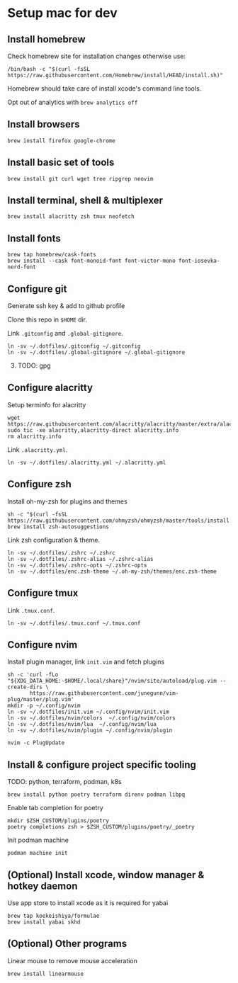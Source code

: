 # Setup mac for dev

## Install homebrew

Check homebrew site for installation changes otherwise use:

```
/bin/bash -c "$(curl -fsSL https://raw.githubusercontent.com/Homebrew/install/HEAD/install.sh)"
```

Homebrew should take care of install xcode's command line tools.

Opt out of analytics with `brew analytics off`


## Install browsers

```
brew install firefox google-chrome
```

## Install basic set of tools

```
brew install git curl wget tree ripgrep neovim
```

## Install terminal, shell & multiplexer

```
brew install alacritty zsh tmux neofetch
```

## Install fonts

```
brew tap homebrew/cask-fonts
brew install --cask font-monoid-font font-victor-mono font-iosevka-nerd-font
```

## Configure git

Generate ssh key & add to github profile

Clone this repo in `$HOME` dir.

Link `.gitconfig` and `.global-gitignore`.

```
ln -sv ~/.dotfiles/.gitconfig ~/.gitconfig
ln -sv ~/.dotfiles/.global-gitignore ~/.global-gitignore
```

3. TODO: gpg

## Configure alacritty

Setup terminfo for alacritty

```
wget https://raw.githubusercontent.com/alacritty/alacritty/master/extra/alacritty.info
sudo tic -xe alacritty,alacritty-direct alacritty.info
rm alacritty.info
```

Link `.alacritty.yml`.

```
ln -sv ~/.dotfiles/.alacritty.yml ~/.alacritty.yml
```

## Configure zsh

Install oh-my-zsh for plugins and themes

```
sh -c "$(curl -fsSL https://raw.githubusercontent.com/ohmyzsh/ohmyzsh/master/tools/install.sh)"
brew install zsh-autosuggestions
```

Link zsh configuration & theme.

```
ln -sv ~/.dotfiles/.zshrc ~/.zshrc
ln -sv ~/.dotfiles/.zshrc-alias ~/.zshrc-alias
ln -sv ~/.dotfiles/.zshrc-opts ~/.zshrc-opts
ln -sv ~/.dotfiles/enc.zsh-theme ~/.oh-my-zsh/themes/enc.zsh-theme
```

## Configure tmux

Link `.tmux.conf`.

```
ln -sv ~/.dotfiles/.tmux.conf ~/.tmux.conf
```


## Configure nvim

Install plugin manager, link `init.vim` and fetch plugins

```
sh -c 'curl -fLo "${XDG_DATA_HOME:-$HOME/.local/share}"/nvim/site/autoload/plug.vim --create-dirs \
       https://raw.githubusercontent.com/junegunn/vim-plug/master/plug.vim'
mkdir -p ~/.config/nvim
ln -sv ~/.dotfiles/init.vim ~/.config/nvim/init.vim
ln -sv ~/.dotfiles/nvim/colors  ~/.config/nvim/colors
ln -sv ~/.dotfiles/nvim/lua  ~/.config/nvim/lua
ln -sv ~/.dotfiles/nvim/plugin ~/.config/nvim/plugin

nvim -c PlugUpdate
```

## Install & configure project specific tooling

TODO: python, terraform, podman, k8s
```
brew install python poetry terraform direnv podman libpq
```

Enable tab completion for poetry
```
mkdir $ZSH_CUSTOM/plugins/poetry
poetry completions zsh > $ZSH_CUSTOM/plugins/poetry/_poetry
```

Init podman machine
```
podman machine init
```

## (Optional) Install xcode, window manager & hotkey daemon

Use app store to install xcode as it is required for yabai

```
brew tap koekeishiya/formulae
brew install yabai skhd
```

## (Optional) Other programs

Linear mouse to remove mouse acceleration

```
brew install linearmouse
```
